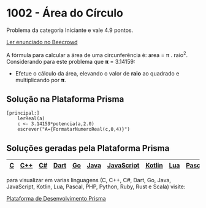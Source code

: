 # 1002 - Área do Círculo

Problema da categoria Iniciante e vale 4.9 pontos.

[Ler enunciado no Beecrowd](https://www.beecrowd.com.br/judge/en/problems/view/1002)


A fórmula para calcular a área de uma circunferência é: area = π . raio<sup>2</sup>. Considerando para este problema que **π** = 3.14159:

- Efetue o cálculo da área, elevando o valor de **raio** ao quadrado e multiplicando por **π**.

## Solução na Plataforma Prisma
``` 
[principal:]
    lerReal(a)
    c <- 3.14159*potencia(a,2.0)
    escrever("A={FormatarNumeroReal(c,0,4)}")
```

## Soluções geradas pela Plataforma Prisma

|[C](https://www.prisma.dev.br/tela-demo-transpilado.html?idDemo=1002&categoria=Iniciante&idTarget=1)|[C++](https://www.prisma.dev.br/tela-demo-transpilado.html?idDemo=1002&categoria=Iniciante&idTarget=2)|[C#](https://www.prisma.dev.br/tela-demo-transpilado.html?idDemo=1002&categoria=Iniciante&idTarget=3)|[Dart](https://www.prisma.dev.br/tela-demo-transpilado.html?idDemo=1002&categoria=Iniciante&idTarget=4)|[Go](https://www.prisma.dev.br/tela-demo-transpilado.html?idDemo=1002&categoria=Iniciante&idTarget=5)|[Java](https://www.prisma.dev.br/tela-demo-transpilado.html?idDemo=1002&categoria=Iniciante&idTarget=6)|[JavaScript](https://www.prisma.dev.br/tela-demo-transpilado.html?idDemo=1002&categoria=Iniciante&idTarget=7)|[Kotlin](https://www.prisma.dev.br/tela-demo-transpilado.html?idDemo=1002&categoria=Iniciante&idTarget=8)|[Lua](https://www.prisma.dev.br/tela-demo-transpilado.html?idDemo=1002&categoria=Iniciante&idTarget=9)|[Pascal](https://www.prisma.dev.br/tela-demo-transpilado.html?idDemo=1002&categoria=Iniciante&idTarget=10)|[PHP](https://www.prisma.dev.br/tela-demo-transpilado.html?idDemo=1002&categoria=Iniciante&idTarget=11)|[Python](https://www.prisma.dev.br/tela-demo-transpilado.html?idDemo=1002&categoria=Iniciante&idTarget=12)|[Ruby](https://www.prisma.dev.br/tela-demo-transpilado.html?idDemo=1002&categoria=Iniciante&idTarget=13)|[Rust](https://www.prisma.dev.br/tela-demo-transpilado.html?idDemo=1002&categoria=Iniciante&idTarget=14)|[Scala](https://www.prisma.dev.br/tela-demo-transpilado.html?idDemo=1002&categoria=Iniciante&idTarget=15)|
 --- | --- | --- | --- | --- | --- | --- | --- | --- | --- | --- | --- | --- | --- | --- |

para visualizar em varias linguagens (C, C++, C#, Dart, Go, Java, JavaScript, Kotlin, Lua, Pascal, PHP, Python, Ruby, Rust e Scala) visite:

[Plataforma de Desenvolvimento Prisma](https://www.prisma.dev.br/tela-demo.html?idDemo=1002&categoria=Iniciante)
